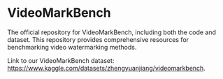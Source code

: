# VideoMarkBench
The official repository for VideoMarkBench, including both the code and dataset. This repository provides comprehensive resources for benchmarking video watermarking methods.

Link to our VideoMarkBench dataset: https://www.kaggle.com/datasets/zhengyuanjiang/videomarkbench.
